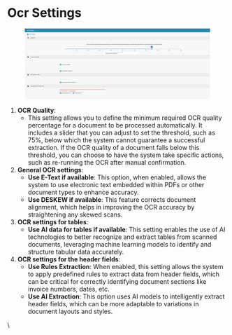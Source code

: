 # Ocr Settings

<figure><img src="../../../.gitbook/assets/Bildschirmfoto 2024-05-08 um 11.01.00.png" alt=""><figcaption></figcaption></figure>

1. **OCR Quality**:
   * This setting allows you to define the minimum required OCR quality percentage for a document to be processed automatically. It includes a slider that you can adjust to set the threshold, such as 75%, below which the system cannot guarantee a successful extraction. If the OCR quality of a document falls below this threshold, you can choose to have the system take specific actions, such as re-running the OCR after manual confirmation.
2. **General OCR settings**:
   * **Use E-Text if available**: This option, when enabled, allows the system to use electronic text embedded within PDFs or other document types to enhance accuracy.
   * **Use DESKEW if available**: This feature corrects document alignment, which helps in improving the OCR accuracy by straightening any skewed scans.
3. **OCR settings for tables**:
   * **Use AI data for tables if available**: This setting enables the use of AI technologies to better recognize and extract tables from scanned documents, leveraging machine learning models to identify and structure tabular data accurately.
4. **OCR settings for the header fields**:
   * **Use Rules Extraction**: When enabled, this setting allows the system to apply predefined rules to extract data from header fields, which can be critical for correctly identifying document sections like invoice numbers, dates, etc.
   * **Use AI Extraction**: This option uses AI models to intelligently extract header fields, which can be more adaptable to variations in document layouts and styles.

\
